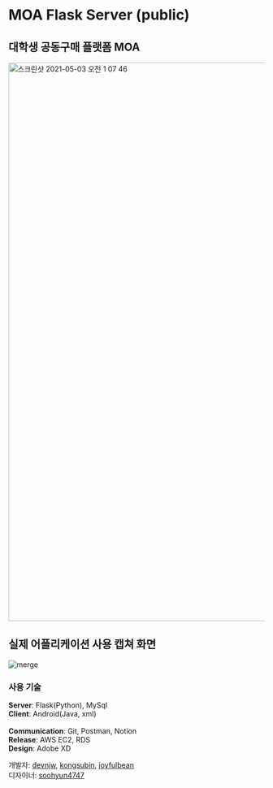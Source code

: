 # MOA Flask Server (public)
## 대학생 공동구매 플랫폼 MOA

<img width="1100" alt="스크린샷 2021-05-03 오전 1 07 46" src="https://user-images.githubusercontent.com/48133047/116819685-0a45c000-abac-11eb-8460-c7c65887303d.png">

## 실제 어플리케이션 사용 캡쳐 화면

![merge](https://user-images.githubusercontent.com/48133047/116819269-555ed380-abaa-11eb-881c-f8a4e68fbe0e.png)

### 사용 기술

**Server**: Flask(Python), MySql<br>
**Client**: Android(Java, xml)<br>
<br>
**Communication**: Git, Postman, Notion<br>
**Release**: AWS EC2, RDS<br>
**Design**: Adobe XD<br>

개발자: [devnjw](https://github.com/devnjw), [kongsubin](https://github.com/kongsubin), [joyfulbean](https://github.com/joyfulbean)<br>
디자이너: [soohyun4747](https://github.com/soohyun4747)
